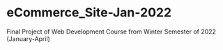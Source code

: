 # eCommerce_Site-Jan-2022
Final Project of Web Development Course from Winter Semester of 2022 (January-April)
